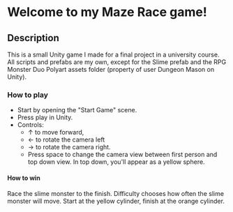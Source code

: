 # Welcome to my Maze Race game!

## Description
This is a small Unity game I made for a final project in a university course. All scripts and prefabs are my own, except for the Slime prefab and the RPG Monster Duo Polyart assets folder (property of user Dungeon Mason on Unity). 

### How to play
  * Start by opening the "Start Game" scene. 
  * Press play in Unity.
  * Controls:
    * ↑ to move forward, 
    * ← to rotate the camera left 
    * → to rotate the camera right. 
    * Press space to change the camera view between first person and top down view. In top down, you'll appear as a yellow sphere. 
    
#### How to win
Race the slime monster to the finish. Difficulty chooses how often the slime monster will move. Start at the yellow cylinder, finish at the orange cylinder.
